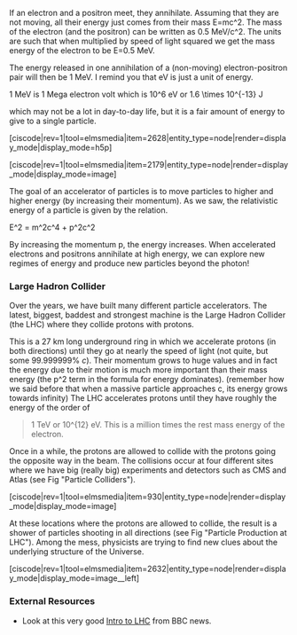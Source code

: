 If an electron and a positron meet, they annihilate. Assuming that they are not moving, all their energy just comes from their mass <lrn-math>E=mc^2</lrn-math>. The mass of the electron (and the positron) can be written as 0.5 MeV/<lrn-math>c^2</lrn-math>. The units are such that when multiplied by speed of light squared we get the mass energy of the electron to be <lrn-math>E=0.5</lrn-math> MeV. 

The energy released in one annihilation of a (non-moving) electron-positron pair will then be 1 MeV. I remind you that eV is just a unit of energy.

1 MeV is 1 Mega electron volt which is <lrn-math>10^6</lrn-math> eV or <lrn-math>1.6 \times 10^{-13} J</lrn-math>

which may not be a lot in day-to-day life, but it is a fair amount of energy to give to a single particle.

[ciscode|rev=1|tool=elmsmedia|item=2628|entity_type=node|render=display_mode|display_mode=h5p]
  
[ciscode|rev=1|tool=elmsmedia|item=2179|entity_type=node|render=display_mode|display_mode=image]
 
The goal of an accelerator of particles is to move particles to higher and higher energy (by increasing their momentum). As we saw, the relativistic energy of a particle is given by the relation.

<lrn-math>E^2 = m^2c^4 + p^2c^2</lrn-math>

By increasing the momentum p, the energy increases. When accelerated electrons and positrons annihilate at high energy, we can explore new regimes of energy and produce new particles beyond the photon!

### Large Hadron Collider 

Over the years, we have built many different particle accelerators. The latest, biggest, baddest and strongest machine is the Large Hadron Collider (the LHC) where they collide protons with protons.

This is a 27 km long underground ring in which we accelerate protons (in both directions) until they go at nearly the speed of light (not quite, but some 99.999999% _c_). Their momentum grows to huge values and in fact the energy due to their motion is much more important than their mass energy (the <lrn-math>p^2</lrn-math> term in the formula for energy dominates).  (remember how we said before that when a massive particle approaches c, its energy grows towards infinity) The LHC accelerates protons until they have roughly the energy of the order of

> 1 TeV or <lrn-math>10^{12}</lrn-math> eV. This is a million times the rest mass energy of the electron.

Once in a while, the protons are allowed to collide with the protons going the opposite way in the beam. The collisions occur at four different sites where we have big (really big) experiments and detectors such as CMS and Atlas (see Fig "Particle Colliders").

[ciscode|rev=1|tool=elmsmedia|item=930|entity_type=node|render=display_mode|display_mode=image]

At these locations where the protons are allowed to collide, the result is a shower of particles shooting in all directions (see Fig "Particle Production at LHC"). Among the mess, physicists are trying to find new clues about the underlying structure of the Universe.

[ciscode|rev=1|tool=elmsmedia|item=2632|entity_type=node|render=display_mode|display_mode=image__left]

### External Resources 

- Look at this very good <a href="http://news.bbc.co.uk/2/hi/7543089.stm" target="_blank">Intro to LHC</a> from BBC news.